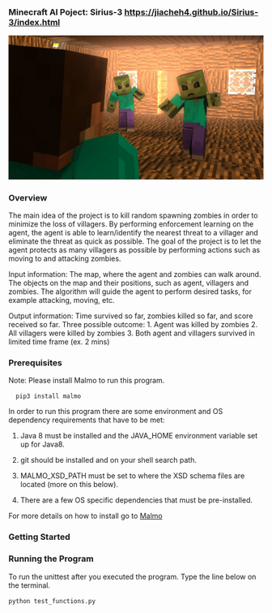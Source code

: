 ### Minecraft AI Poject:  Sirius-3                                      https://jiacheh4.github.io/Sirius-3/index.html ### 
![Image](docs/image/img.jpg)

### Overview ###
The main idea of the project is to kill random spawning zombies in order to minimize the loss of villagers. By performing enforcement learning on the agent, the agent is able to learn/identify the nearest threat to a villager and eliminate the threat as quick as possible. The goal of the project is to let the agent protects as many villagers as possible by performing actions such as moving to and attacking zombies.

Input information: The map, where the agent and zombies can walk around. The objects on the map and their positions, such as agent, villagers and zombies. The algorithm will guide the agent to perform desired tasks, for example attacking, moving, etc.

Output information: Time survived so far, zombies killed so far, and score received so far. Three possible outcome: 1. Agent was killed by zombies 2. All villagers were killed by zombies 3. Both agent and villagers survived in limited time frame (ex. 2 mins)

### Prerequisites ###
Note: Please install Malmo to run this program. 

      pip3 install malmo 

In order to run this program there are some environment and OS dependency requirements that have to be met:

1. Java 8 must be installed and the JAVA_HOME environment variable set up for Java8.

2. git should be installed and on your shell search path.

3. MALMO_XSD_PATH must be set to where the XSD schema files are located (more on this below).

4. There are a few OS specific dependencies that must be pre-installed.

For more details on how to install go to [Malmo](https://github.com/jiacheh4/malmo)


### Getting Started ###


### Running the Program ###
To run the unittest after you executed the program. Type the line below on the terminal.

    python test_functions.py
